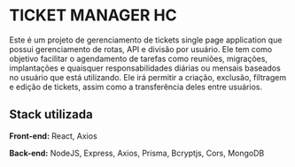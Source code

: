 
# TICKET MANAGER HC

Este é um projeto de gerenciamento de tickets single page application que possui gerenciamento de rotas, API e divisão por usuário. Ele tem como objetivo facilitar o agendamento de tarefas como reuniões, migrações, implantações e quaisquer responsabilidades diárias ou mensais baseados no usuário que está utilizando. Ele irá permitir a criação, exclusão, filtragem e edição de tickets, assim como a transferência deles entre usuários.




## Stack utilizada

**Front-end:** React, Axios

**Back-end:** NodeJS, Express, Axios, Prisma, Bcryptjs, Cors, MongoDB

